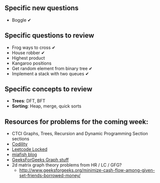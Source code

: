 ## Specific new questions

* Boggle ✔

## Specific questions to review

* Frog ways to cross ✔
* House robber ✔
* Highest product
* Kangaroo positions
* Get random element from binary tree ✔
* Implement a stack with two queues ✔

## Specific concepts to review

* **Trees**: DFT, BFT
* **Sorting**: Heap, merge, quick sorts

## Resources for problems for the coming week:

* CTCI Graphs, Trees, Recursion and Dynamic Programming Section sections
* [Codility](https://github.com/mrhead/codility)
* [Leetcode Locked](https://tonycao.gitbooks.io/leetcode-locked/content/index.html)
* [miafish blog](https://miafish.wordpress.com/)
* [GeeksForGeeks Graph stuff](http://www.geeksforgeeks.org/category/graph/)
* 2d matrix graph theory problems from HR / LC / GFG?
  * http://www.geeksforgeeks.org/minimize-cash-flow-among-given-set-friends-borrowed-money/
